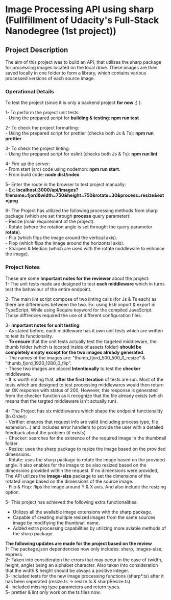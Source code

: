 # Image Processing API using sharp (Fullfillment of Udacity's Full-Stack Nanodegree (1st project))

## Project Description

The aim of this project was to build an API, that utilizes the sharp package for processing images located on the local drive. These images are then saved locally in one folder to form a library, which contains various processed versions of each source image.

### Operational Details

To test the project (since it is only a backend project **for now** ;) ):

1- To perform the project unit tests: <br> - Using the prepared script for **building & testing**: **npm run test**

2- To check the project formatting: <br> - Using the prepared script for prettier (checks both Js & Ts): **npm run prettier**

3- To check the project linting: <br> - Using the prepared script for eslint (checks both Js & Ts): **npm run lint**

4- Fire up the server: <br> - From start (src) code using nodemon: **npm run start**. <br> - From build code: **node dist/index**.

5- Enter the route in the browser to test project manually: <br> - Ex: **localhost:3000/api/images?filename=fjord&width=750&height=750&rotate=30&process=resize&ext=jpeg**

6- The Project has utilized the following processing methods from sharp package (which are set through **process** query parameter): <br> - Resize (main requirement of the project). <br> - Rotate (where the rotation angle is set throught the query parameter **rotate**). <br> - Flip (which flips the image around the vertical axis). <br> - Flop (which flips the image around the horizontal axis). <br> - Sharpen & Median (which are used with the rotate middleware to enhance the image).

### Project Notes

These are some **Important notes for the reviewer** about the project: <br>
1- The unit tests made are designed to test **each middleware** which in turns test the behaviour of the entire endpoint.

2- The main lint script compose of two linting calls (for Js & Ts each) as there are differences between the two. Ex: using Es6 import & export in TypeScript, While using Require keyword for the compiled JavaScript. Those diffrences required the use of different configuration files.

3- **Important notes for unit testing**: <br> - As stated before, each middleware has it own unit tests which are written to test its functionality. <br> - **To ensure** that the unit tests actually test the targeted middleware, the thumb folder (which is located inside of assets folder) **should be completely empty except for the two images already generated**. <br> - The names of the images are: "thumb_fjord_500_500_0_resize" & "thumb_fjord_1920_1280_0_flip". <br> - These two images are placed **Intentionally** to test the **checker** middleware. <br> - It is worth noting that, **after the first iteration** of tests are run. Most of the tests which are designed to test processing middlewares would then return an OK response with status of 200, However, this response is generated from the checker function as it recognize that the file already exists (which means that the targted middleware isn't actually run).

4- The Project has six middlewares which shape the endpoint functionality (In Order): <br> - Verifier: ensures that request info are valid (including process type, file extension...) and includes error handlers to provide the user with a detailed feedback about the problem (if exists). <br> - Checker: searches for the existence of the required image in the thumbnail folder. <br> - Resize: uses the sharp package to resize the image based on the provided dimensions. <br> - Rotate: uses the sharp package to rotate the image based on the provided angle. It also enables for the image to be also resized based on the dimensions provided within the request. If no dimensions were provided, The API utilizes the **image-size** package to set the dimensions of the rotated image based on the dimensions of the source image. <br> - Flip & Flop: flips the image around Y & X axis. And also include the resizing option.

5- This project has achieved the following extra functionalities: <br>

- Utilizes all the available image extensions with the sharp package. <br>
- Capable of creating multiple resized images from the same sources image by modifiying the thumbnail name. <br>
- Added extra processing capabilities by utilizing more aviable methods of the sharp package. <br>

**The following updates are made for the project based on the review** <br>
1- The package.json dependencies now only includes: sharp, images-size, express.<br>
2- Taken into consideraton the errors that may occur in the case of (width, height, angle) being an alphabet character. Also taken into consideration that the width & height should be always a positive integer. <br>
3- included tests for the new image processing functions (sharp*.ts) after it has been seperated (resize.ts -> resize.ts & sharpResize.ts). <br>
4- included missing type parameters and return types. <br>
5- prettier & lint only work on the ts files now.

